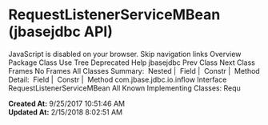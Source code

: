 # RequestListenerServiceMBean (jbasejdbc   API)

JavaScript is disabled on your browser. Skip navigation links Overview Package Class Use Tree Deprecated Help jbasejdbc Prev Class Next Class Frames No Frames All Classes Summary:  Nested |  Field |  Constr |  Method Detail:  Field |  Constr |  Method com.jbase.jdbc.io.inflow Interface RequestListenerServiceMBean All Known Implementing Classes: Requ  

**Created At:** 9/25/2017 10:51:46 AM  
**Updated At:** 2/15/2018 8:02:51 AM  

